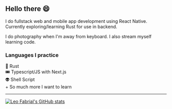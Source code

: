 ## Hello there :smile:

I do fullstack web and mobile app development using React Native. Currently exploring/learning Rust for use in backend.

I do photography when I'm away from keyboard. I also stream myself learning code.

### Languages I practice
🦀 Rust\
🎟️ Typescript/JS with Next.js\
👽 Shell Script\
\+ So much more I want to learn

<!-- [![Rust Study](https://github-readme-stats.vercel.app/api/pin/?username=leofabrial&repo=rust_study&theme=dracula)](https://github.com/leofabrial/rust_study)\ -->
---
[![Leo Fabrial's GitHub stats](https://github-readme-stats.vercel.app/api?username=leofabrial&show_icons=true&theme=dracula)](https://github.com/leofabrial) 
<!-- [![Top Langs](https://github-readme-stats.vercel.app/api/top-langs/?username=leofabrial&theme=dracula)](https://github.com/leofabrial)   -->